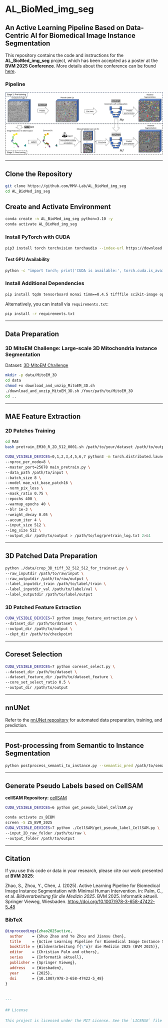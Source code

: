 # AL_BioMed_img_seg

## An Active Learning Pipeline Based on Data-Centric AI for Biomedical Image Instance Segmentation

This repository contains the code and instructions for the **AL_BioMed_img_seg** project, which has been accepted as a poster at the **BVM 2025 Conference**. More details about the conference can be found [here](https://www.bvm-conf.org/).

### Pipeline

![Pipeline](https://github.com/MMV-Lab/AL_BioMed_img_seg/raw/main/fig/pipline.png)

---

## Clone the Repository

```bash
git clone https://github.com/MMV-Lab/AL_BioMed_img_seg
cd AL_BioMed_img_seg
```

## Create and Activate Environment

```bash
conda create -n AL_BioMed_img_seg python=3.10 -y
conda activate AL_BioMed_img_seg
```

### Install PyTorch with CUDA

```bash
pip3 install torch torchvision torchaudio --index-url https://download.pytorch.org/whl/cu118
```

#### Test GPU Availability

```bash
python -c "import torch; print('CUDA is available:', torch.cuda.is_available())"
```

### Install Additional Dependencies

```bash
pip install tqdm tensorboard monai timm==0.4.5 tifffile scikit-image opencv-python-headless matplotlib dask-image scikit-learn git+https://github.com/vanvalenlab/cellSAM.git aicsimageio
```

Alternatively, you can install via `requirements.txt`:

```bash
pip install -r requirements.txt
```

---

## Data Preparation

### 3D MitoEM Challenge: Large-scale 3D Mitochondria Instance Segmentation

Dataset: [3D MitoEM Challenge](https://mitoem.grand-challenge.org/)

```bash
mkdir -p data/MitoEM_3D
cd data
chmod +x download_and_unzip_MitoEM_3D.sh
./download_and_unzip_MitoEM_3D.sh /Your/path/to/MitoEM_3D
cd ..
```

---

## MAE Feature Extraction

### 2D Patches Training

```bash
cd MAE
bash pretrain_EM30_R_2D_512_0001.sh /path/to/your/dataset /path/to/output
```

```bash
CUDA_VISIBLE_DEVICES=0,1,2,3,4,5,6,7 python3 -m torch.distributed.launch \
--nproc_per_node=8 \
--master_port=25678 main_pretrain.py \
--data_path /path/to/input \
--batch_size 8 \
--model mae_vit_base_patch16 \
--norm_pix_loss \
--mask_ratio 0.75 \
--epochs 400 \
--warmup_epochs 40 \
--blr 1e-3 \
--weight_decay 0.05 \
--accum_iter 4 \
--input_size 512 \
--img_size 512 \
--output_dir /path/to/output > /path/to/log/pretrain_log.txt 2>&1
```

---

## 3D Patched Data Preparation

```bash
python ./data/crop_3D_tiff_32_512_512_for_trainset.py \
--raw_inputdir /path/to/raw/input \
--raw_outputdir /path/to/raw/output \
--label_inputdir_train /path/to/label/train \
--label_inputdir_val /path/to/label/val \
--label_outputdir /path/to/label/output
```

### 3D Patched Feature Extraction

```bash
CUDA_VISIBLE_DEVICES=7 python image_feature_extraction.py \
--dataset_dir /path/to/dataset \
--output_dir /path/to/output \
--ckpt_dir /path/to/checkpoint
```

---

## Coreset Selection

```bash
CUDA_VISIBLE_DEVICES=7 python coreset_select.py \
--dataset_dir /path/to/dataset \
--dataset_feature_dir /path/to/dataset_feature \
--core_set_select_ratio 0.5 \
--output_dir /path/to/output
```

---

## nnUNet

Refer to the [nnUNet repository](https://github.com/MIC-DKFZ/nnUNet) for automated data preparation, training, and prediction.

---

## Post-processing from Semantic to Instance Segmentation

```bash
python postprocess_semanti_to_instance.py --semantic_pred /path/to/semantic_pred
```

---

## Generate Pseudo Labels based on CellSAM

**cellSAM Repository:** [cellSAM](https://github.com/vanvalenlab/cellSAM.git)

```bash
CUDA_VISIBLE_DEVICES=6 python get_pseudo_label_CellSAM.py
```

```bash
conda activate zs_BIBM
screen -S ZS_BVM_2025
CUDA_VISIBLE_DEVICES=7 python ./CellSAM/get_pseudo_label_CellSAM.py \
--input_2D_raw_folder /path/to/raw \
--output_folder /path/to/output
```

---

## Citation

If you use this code or data in your research, please cite our work presented at **BVM 2025**:

Zhao, S., Zhou, Y., Chen, J. (2025). Active Learning Pipeline for Biomedical Image Instance Segmentation with Minimal Human Intervention. In: Palm, C., et al. *Bildverarbeitung für die Medizin 2025*. BVM 2025. Informatik aktuell. Springer Vieweg, Wiesbaden. https://doi.org/10.1007/978-3-658-47422-5_48

### BibTeX
```bibtex
@inproceedings{zhao2025active,
  author    = {Shuo Zhao and Ye Zhou and Jianxu Chen},
  title     = {Active Learning Pipeline for Biomedical Image Instance Segmentation with Minimal Human Intervention},
  booktitle = {Bildverarbeitung f{\"u}r die Medizin 2025 (BVM 2025)},
  editor    = {Christian Palm and others},
  series    = {Informatik aktuell},
  publisher = {Springer Vieweg},
  address   = {Wiesbaden},
  year      = {2025},
  doi       = {10.1007/978-3-658-47422-5_48}
}


---

## License

This project is licensed under the MIT License. See the `LICENSE` file for details.

